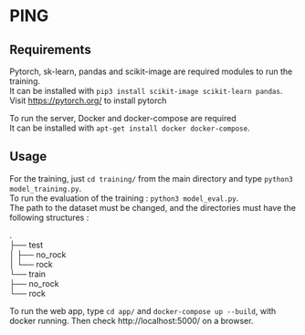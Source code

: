 # PING

## Requirements

Pytorch, sk-learn, pandas and scikit-image are required modules to run the training.\
It can be installed with `pip3 install scikit-image scikit-learn pandas`.\
Visit https://pytorch.org/ to install pytorch

To run the server, Docker and docker-compose are required\
It can be installed with `apt-get install docker docker-compose`.

## Usage

For the training, just `cd training/` from the main directory and type `python3 model_training.py`.\
To run the evaluation of the training : `python3 model_eval.py`.\
The path to the dataset must be changed, and the directories must have the following structures :

.\
├── test\
│   ├── no_rock\
│   └── rock\
└── train\
    ├── no_rock\
    └── rock
    
To run the web app, type `cd app/` and `docker-compose up --build`, with docker running. Then check http://localhost:5000/ on a browser.
